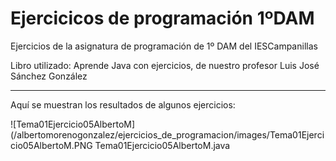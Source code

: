 # Ejercicicos de programación 1ºDAM
Ejercicios de la asignatura de programación de 1º DAM del IESCampanillas

Libro utilizado: Aprende Java con ejercicios, de nuestro profesor Luis José Sánchez González
 
 ---
 
 Aquí se muestran los resultados de algunos ejercicios:
 
 ![Tema01Ejercicio05AlbertoM](/albertomorenogonzalez/ejercicios_de_programacion/images/Tema01Ejercicio05AlbertoM.PNG 
 Tema01Ejercicio05AlbertoM.java
